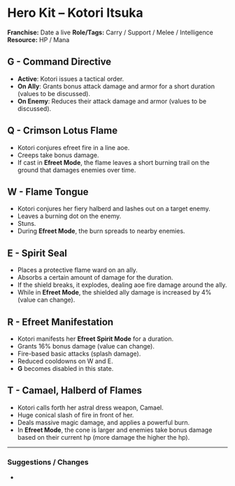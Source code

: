 # Hero Kit – Kotori Itsuka

**Franchise:** Date a live
**Role/Tags:** Carry / Support / Melee / Intelligence 
**Resource:** HP / Mana

## G - Command Directive
- **Active**: Kotori issues a tactical order.
- **On Ally**: Grants bonus attack damage and armor for a short duration (values to be discussed).
- **On Enemy**: Reduces their attack damage and armor (values to be discussed).

## Q - Crimson Lotus Flame
- Kotori conjures efreet fire in a line aoe.
- Creeps take bonus damage.
- If cast in **Efreet Mode**, the flame leaves a short burning trail on the ground that damages enemies over time.

## W - Flame Tongue
- Kotori conjures her fiery halberd and lashes out on a target enemy.
- Leaves a burning dot on the enemy.
- Stuns.
- During **Efreet Mode**, the burn spreads to nearby enemies.

## E - Spirit Seal
- Places a protective flame ward on an ally.
- Absorbs a certain amount of damage for the duration.
- If the shield breaks, it explodes, dealing aoe fire damage around the ally.
- While in **Efreet Mode**, the shielded ally damage is increased by 4% (value can change).

## R - Efreet Manifestation
- Kotori manifests her **Efreet Spirit Mode** for a duration.
- Grants 16% bonus damage (value can change).
- Fire-based basic attacks (splash damage).
- Reduced cooldowns on W and E.
- **G** becomes disabled in this state.

## T - Camael, Halberd of Flames
- Kotori calls forth her astral dress weapon, Camael.
- Huge conical slash of fire in front of her.
- Deals massive magic damage, and applies a powerful burn.
- In **Efreet Mode**, the cone is larger and enemies take bonus damage based on their current hp (more damage the higher the hp).

---

### Suggestions / Changes
- <your notes here>